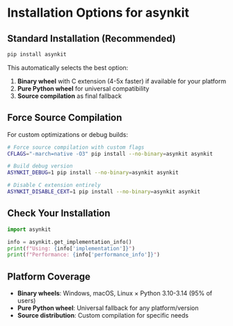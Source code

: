 # Installation Options for asynkit

## Standard Installation (Recommended)

```bash
pip install asynkit
```

This automatically selects the best option:

1. **Binary wheel** with C extension (4-5x faster) if available for your platform
2. **Pure Python wheel** for universal compatibility
3. **Source compilation** as final fallback

## Force Source Compilation

For custom optimizations or debug builds:

```bash
# Force source compilation with custom flags
CFLAGS="-march=native -O3" pip install --no-binary=asynkit asynkit

# Build debug version
ASYNKIT_DEBUG=1 pip install --no-binary=asynkit asynkit

# Disable C extension entirely
ASYNKIT_DISABLE_CEXT=1 pip install --no-binary=asynkit asynkit
```

## Check Your Installation

```python
import asynkit

info = asynkit.get_implementation_info()
print(f"Using: {info['implementation']}")
print(f"Performance: {info['performance_info']}")
```

## Platform Coverage

- **Binary wheels**: Windows, macOS, Linux × Python 3.10-3.14 (95% of users)
- **Pure Python wheel**: Universal fallback for any platform/version
- **Source distribution**: Custom compilation for specific needs
